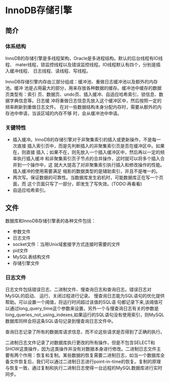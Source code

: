 # InnoDB存储引擎
## 简介
### 体系结构
InnoDB的存储引擎是多线程架构，Oracle是多进程结构。默认的后台线程有IO线程、
mater线程，锁监控线程以及错误监控线程。IO线程默认有四个，分别是插入缓冲线程、
日志线程、读线程、写线程。

InnoDB存储引擎内存由三部分组成：缓冲池、重做日志缓冲池以及额外的内存池。缓冲
池是占用最大的部分，用来存放各种数据的缓存。缓冲池中缓存的数据页类型有：索引
页、数据页、undo页、插入缓冲、自适应哈希索引，锁信息、数据字典信息等。日志缓
冲将重做日志信息先放入这个缓冲区中，然后按照一定的频率刷新到重做日志文件。
在对一些数据结构本身分配内存时，需要从额外的内存池中申请，当该区域的内存不够
时，会从缓冲池中申请。

### 关键特性

- 插入缓冲。InnoDB的存储引擎对于非聚集索引的插入或更新操作，不是每一次直接
    插入索引页中，而是先判断插入的非聚集索引页是否在缓冲区中。如果在，则直接
    插入；如果不在，则先放入一个插入缓冲区中，然后再以一定的频率执行插入缓冲
    和非聚集索引页子节点的合并操作，这时就可以将多个插入合并到一个操作中，这
    就大大提高了对非聚集索引执行插入和修改操作的性能。插入缓冲的使用需要满足
    缩影的数据类型的是辅助索引，并且不是唯一的。
- 两次写。保证数据的可靠性。当数据库发生宕机时，可能数据库正在写一个页面，而
    这个页面只写了一部分，即发生了写失效。(TODO:再看看)
- 自适应哈希索引。

## 文件
数据库和InnoDB存储引擎表的各种文件包括：
* 参数文件
* 日志文件
* socket文件：当用Unix域套接字方式连接时需要的文件
* pid文件
* MySQL表结构文件
* 存储引擎文件

### 日志文件
日志文件包括错误日志、二进制文件、慢查询日志和查询日志。错误日志对MySQL的启动、
运行、关闭过程进行记录。
慢查询日志能为SQL语句的优化提供帮助。可以设置一个阈值，将运行时间超过该值的SQL语
句都记录下来,该阈值可以通过long_query_time这个参数来设置，另外一个与慢查询日志有关的参数是long_queries_not_using_indexes,如果运行的SQL语句没有使用索引，则MySQL数据库同样会将这条SQL语句记录到慢查询日志文件中。

查询日志记录了所有的数据库请求信息，而不论这些请求是否得到了正确的执行。

二进制日志文件记录了对数据库执行更改的所有操作，但是不包含SELECT和SHOW这类操作，因为这类操作并没有对数据本身进行修改。二进制日志文件主要有两个作用：恢复和复制。某些数据的恢复需要二进制日志，如当一个数据库全备文件恢复后，我们可以通过二进制日志进行point-in-time的恢复。复制的原理与恢复一致，通过复制和执行二进制日志使得一台远程的MySQL数据库进行实时同步。 




